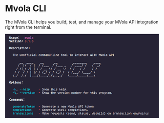 # Mvola CLI

The MVola CLI helps you build, test, and manage your MVola API integration right from the terminal.

<img src="./preview.png" />